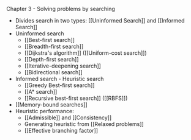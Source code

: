 Chapter 3 - Solving problems by searching

- Divides search in two types: [[Uninformed Search]] and [[Informed Search]]
- Uninformed search
	- [[Best-first search]]
	- [[Breadth-first search]]
	- [[Dijkstra's algorithm]] ([[Uniform-cost search]])
	- [[Depth-first search]]
	- [[Iterative-deepening search]]
	- [[Bidirectional search]]
- Informed search - Heuristic search
	- [[Greedy Best-first search]]
	- [[A* search]]
	- [[Recursive best-first search]] ([[RBFS]])
- [[Memory-bound searches]]
- Heuristic performance:
	- [[Admissible]] and [[Consistency]]
	- Generating heuristic from [[Relaxed problems]]
	- [[Effective branching factor]]
	 
